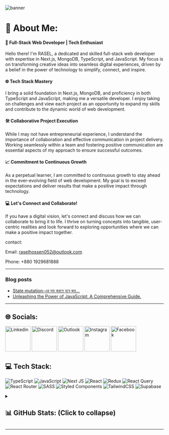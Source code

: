 ![banner](https://github.com/rasel9t6/rasel9t6/assets/116421413/143199bf-be8c-4f99-81fb-ebdb3732dc58)

# 💫 About Me:
#### 🚀 Full-Stack Web Developer | Tech Enthusiast

Hello there! I'm RASEL, a dedicated and skilled full-stack web developer with expertise in Next.js, MongoDB, TypeScript, and JavaScript. My focus is on transforming creative ideas into seamless digital experiences, driven by a belief in the power of technology to simplify, connect, and inspire.

#### 🌐 Tech Stack Mastery

I bring a solid foundation in Next.js, MongoDB, and proficiency in both TypeScript and JavaScript, making me a versatile developer. I enjoy taking on challenges and view each project as an opportunity to expand my skills and contribute to the dynamic world of web development.

#### 🛠️ Collaborative Project Execution

While I may not have entrepreneurial experience, I understand the importance of collaboration and effective communication in project delivery. Working seamlessly within a team and fostering positive communication are essential aspects of my approach to ensure successful outcomes.

#### 📈 Commitment to Continuous Growth

As a perpetual learner, I am committed to continuous growth to stay ahead in the ever-evolving field of web development. My goal is to exceed expectations and deliver results that make a positive impact through technology.

#### 💻 Let's Connect and Collaborate!

If you have a digital vision, let's connect and discuss how we can collaborate to bring it to life. I thrive on turning concepts into tangible, user-centric realities and look forward to exploring opportunities where we can make a positive impact together.

contact:

Email: raselhossen052@outlook.com

Phone: +880 1929681888

---
### Blog posts


- [State mutation-এর ভয় করতে হবে জয়...](https://dev.to/rasel9t6/state-mutation-er-bhyy-krte-hbe-jyy-paartt-1-4d9b)
- [Unleashing the Power of JavaScript: A Comprehensive Guide.](https://dev.to/rasel9t6/unleashing-the-power-of-javascript-a-comprehensive-guide-360m)


---

## 🌐 Socials:

[<img alt="Linkedin" src="https://github.com/rasel9t6/rasel9t6/assets/116421413/4c138889-8fda-4508-b881-cd77c4426da3" width="80" height="80" />](https://linkedin.com/in/rasel-9t6)
[<img alt="Discord" src="https://github.com/rasel9t6/rasel9t6/assets/116421413/b28266ac-69c2-4ebc-aaae-8f3b4da8073d" width="80" height="80" />](https://discord.com/users/1075459316133417032)
[<img alt="Outlook" src="https://github.com/rasel9t6/rasel9t6/assets/116421413/0bd5d636-d7ec-458e-99ea-5d7d07ef7dc3" width="80" height="80" />](mailto:raselhossen052@outlook.com)
[<img alt="Instagram" src="https://github.com/rasel9t6/rasel9t6/assets/116421413/29f13ec3-f0cf-44c0-8dd0-c529de01e651" width="80" height="80" />](https://instagram.com/rasel_9t6)
[<img alt="Facebook" src="https://github.com/rasel9t6/rasel9t6/assets/116421413/dba8400d-0fde-4c7a-8ff6-2f7b8dccdb5c" width="80" height="80" />](https://facebook.com/rasel9t6)

## 💻 Tech Stack:
![TypeScript](https://img.shields.io/badge/typescript-%23007ACC.svg?style=for-the-badge&logo=typescript&logoColor=white) ![JavaScript](https://img.shields.io/badge/javascript-%23323330.svg?style=for-the-badge&logo=javascript&logoColor=%23F7DF1E) ![Next JS](https://img.shields.io/badge/Next-black?style=for-the-badge&logo=next.js&logoColor=white) ![React](https://img.shields.io/badge/react-%2320232a.svg?style=for-the-badge&logo=react&logoColor=%2361DAFB) ![Redux](https://img.shields.io/badge/redux-%23593d88.svg?style=for-the-badge&logo=redux&logoColor=white) ![React Query](https://img.shields.io/badge/-React%20Query-FF4154?style=for-the-badge&logo=react%20query&logoColor=white) ![React Router](https://img.shields.io/badge/React_Router-CA4245?style=for-the-badge&logo=react-router&logoColor=white) ![SASS](https://img.shields.io/badge/SASS-hotpink.svg?style=for-the-badge&logo=SASS&logoColor=white) ![Styled Components](https://img.shields.io/badge/styled--components-DB7093?style=for-the-badge&logo=styled-components&logoColor=white) ![TailwindCSS](https://img.shields.io/badge/tailwindcss-%2338B2AC.svg?style=for-the-badge&logo=tailwind-css&logoColor=white) ![Supabase](https://img.shields.io/badge/Supabase-3ECF8E?style=for-the-badge&logo=supabase&logoColor=white) 

<details>
  <summary>
    
  ## 📊 GitHub Stats: (Click to collapse) </summary>

![](https://github-readme-stats.vercel.app/api?username=rasel9t6&theme=dark&hide_border=false&include_all_commits=true&count_private=true)<br/>
![](https://github-readme-streak-stats.herokuapp.com/?user=rasel9t6&theme=dark&hide_border=false)<br/>
![](https://github-readme-stats.vercel.app/api/top-langs/?username=rasel9t6&theme=dark&hide_border=false&include_all_commits=true&count_private=true&layout=compact)

### 🔝 Top Contributed Repo
![](https://github-contributor-stats.vercel.app/api?username=rasel9t6&limit=5&theme=gruvbox&combine_all_yearly_contributions=true)
</details>


---


